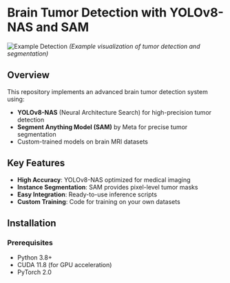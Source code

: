 # Brain Tumor Detection with YOLOv8-NAS and SAM

![Example Detection](assets/demo.gif) *(Example visualization of tumor detection and segmentation)*

##  Overview
This repository implements an advanced brain tumor detection system using:
- **YOLOv8-NAS** (Neural Architecture Search) for high-precision tumor detection
- **Segment Anything Model (SAM)** by Meta for precise tumor segmentation
- Custom-trained models on brain MRI datasets

##  Key Features
- **High Accuracy**: YOLOv8-NAS optimized for medical imaging
- **Instance Segmentation**: SAM provides pixel-level tumor masks
- **Easy Integration**: Ready-to-use inference scripts
- **Custom Training**: Code for training on your own datasets

##  Installation

### Prerequisites
- Python 3.8+
- CUDA 11.8 (for GPU acceleration)
- PyTorch 2.0
